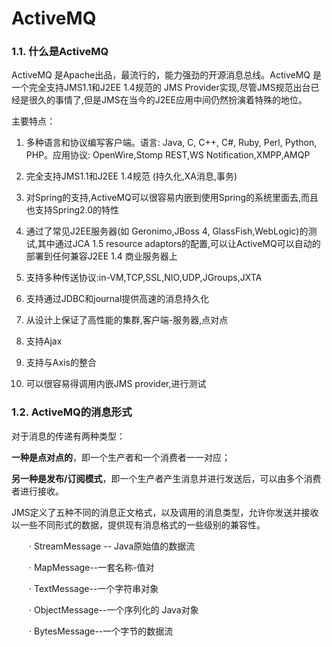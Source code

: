 # ActiveMQ

### 1.1. 什么是ActiveMQ

ActiveMQ 是Apache出品，最流行的，能力强劲的开源消息总线。ActiveMQ 是一个完全支持JMS1.1和J2EE 1.4规范的 JMS Provider实现,尽管JMS规范出台已经是很久的事情了,但是JMS在当今的J2EE应用中间仍然扮演着特殊的地位。

主要特点：

1. 多种语言和协议编写客户端。语言: Java, C, C++, C\#, Ruby, Perl, Python, PHP。应用协议: OpenWire,Stomp REST,WS Notification,XMPP,AMQP

2. 完全支持JMS1.1和J2EE 1.4规范 \(持久化,XA消息,事务\)

3. 对Spring的支持,ActiveMQ可以很容易内嵌到使用Spring的系统里面去,而且也支持Spring2.0的特性

4. 通过了常见J2EE服务器\(如 Geronimo,JBoss 4, GlassFish,WebLogic\)的测试,其中通过JCA 1.5 resource adaptors的配置,可以让ActiveMQ可以自动的部署到任何兼容J2EE 1.4 商业服务器上

5. 支持多种传送协议:in-VM,TCP,SSL,NIO,UDP,JGroups,JXTA

6. 支持通过JDBC和journal提供高速的消息持久化

7. 从设计上保证了高性能的集群,客户端-服务器,点对点

8. 支持Ajax

9. 支持与Axis的整合

10. 可以很容易得调用内嵌JMS provider,进行测试

### 1.2. ActiveMQ的消息形式

对于消息的传递有两种类型：

**一种是点对点的**，即一个生产者和一个消费者一一对应；

**另一种是发布/订阅模式**，即一个生产者产生消息并进行发送后，可以由多个消费者进行接收。

JMS定义了五种不同的消息正文格式，以及调用的消息类型，允许你发送并接收以一些不同形式的数据，提供现有消息格式的一些级别的兼容性。

　　· StreamMessage -- Java原始值的数据流

　　· MapMessage--一套名称-值对

　　· TextMessage--一个字符串对象

　　· ObjectMessage--一个序列化的 Java对象

　　· BytesMessage--一个字节的数据流

